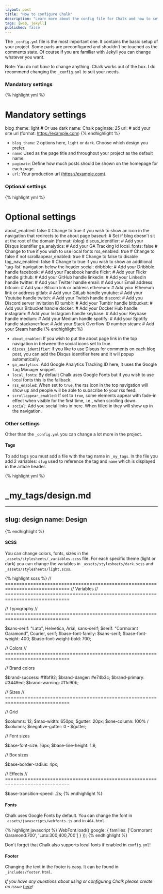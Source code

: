 ```yaml
---
layout: post
title: "How to configure Chalk"
description: "Learn more about the config file for Chalk and how to set it up properly."
tags: [web, jekyll]
published: false
---
```


The `_config.yml` file is the most important one. It contains the basic setup of your project.
Some parts are preconfigured and shouldn't be touched as the comments state.
Of course if you are familiar with Jekyll you can change whatever you want.

Note: You do not _have_ to change anything. Chalk works out of the box. I do recommend changing the `_config.yml` to suit your needs.

### Mandatory settings

{% highlight yml %}
# Mandatory settings

blog_theme: light # Or use dark
name: Chalk
paginate: 25
url: # add your site url (format: https://example.com)
{% endhighlight %}

* `blog_theme`: 2 options here, `light` or `dark`. Choose which design you prefer.
* `name`: Used as the page title and throughout your project as the default name.
* `paginate`: Define how much posts should be shown on the homepage for each page.
* `url`: Your production url (https://example.com).

### Optional settings

{% highlight yml %}
# Optional settings

about_enabled: false # Change to true if you wish to show an icon in the navigation that redirects to the about page
baseurl: # Set if blog doesn't sit at the root of the domain (format: /blog)
discus_identifier: # Add your Disqus identifier
ga_analytics: # Add your GA Tracking Id
local_fonts: false # Change to true if you wish to use local fonts
rss_enabled: true # Change to false if not
scrollappear_enabled: true # Change to false to disable
tag_nav_enabled: false # Change to true if you wish to show an additional 'tag-list' navigation below the header
social:
  dribbble: # Add your Dribbble handle
  facebook: # Add your Facebook handle
  flickr: # Add your Flickr handle
  github: # Add your GitHub handle
  linkedin: # Add your LinkedIn handle
  twitter: # Add your Twitter handle
  email: # Add your Email address
  bitcoin: # Add your Bitcoin link or address
  ethereum: # Add your Ethereum link or address
  gitlab: # Add your GitLab handle
  youtube: # Add your Youtube handle
  twitch: # Add your Twitch handle
  discord: # Add you Discord server invitation ID
  tumblr: # Add your Tumblr handle
  bitbucket: # Add your Bitbucket handle
  docker: # Add your Docker Hub handle
  instagram: # Add your Instagram handle
  keybase: # Add your Keybase handle
  medium: # Add your Medium handle
  spotify: # Add your Spotify handle
  stackoverflow: # Add your Stack Overflow ID number
  steam: # Add your Steam handle
{% endhighlight %}

* `about_enabled`: If you wish to put the about page link in the top navigation in between the social icons set to true.
* `discus_identifier`: If you like to use Disqus for comments on each blog post, you can add the Disqus identifier here and it will popup automatically.
* `ga_analytics`: Add Google Analytics Tracking ID here, it uses the Google Tag Manager snippet.
* `local_fonts`: By default Chalk uses Google Fonts but if you wish to use local fonts this is the fallback.
* `rss_enabled`: When set to `true`, the rss icon in the top navigation will show up and people will be able to subscribe to your rss feed.
* `scrollappear_enabled`: If set to `true`, some elements appear with fade-in effect when visible for the first time, i.e., when scrolling down.
* `social`: Add you social links in here. When filled in they will show up in the navigation.

### Other settings

Other than the `_config.yml` you can change a lot more in the project.

#### Tags

To add tags you must add a file with the tag name in `_my_tags`.
In the file you add 2 variables: `slug` used to reference the tag and `name` which is displayed in the article header.

{% highlight yml %}
# _my_tags/design.md
---
slug: design
name: Design
---
{% endhighlight %}

#### SCSS

You can change colors, fonts, sizes in the `_assets/stylesheets/_variables.scss` file.
For each specific theme (light or dark) you can change the variables in `_assets/stylesheets/dark.scss` and `_assets/stylesheets/light.scss`.

{% highlight scss %}
// =============================================================================
// Variables
// =============================================================================

// Typography
// =============================================================================

$sans-serif: "Lato", Helvetica, Arial, sans-serif;
$serif: "Cormorant Garamond", Courier, serif;
$base-font-family: $sans-serif;
$base-font-weight: 400;
$base-font-weight-bold: 700;

// Colors
// =============================================================================

// Brand colors

$brand-success: #1fbf92;
$brand-danger: #e74b3c;
$brand-primary: #3449ed;
$brand-warning: #f1c90b;

// Sizes
// =============================================================================

// Grid

$columns: 12;
$max-width: 650px;
$gutter: 20px;
$one-column: 100% / $columns;
$negative-gutter: 0 - $gutter;

// Font sizes

$base-font-size: 16px;
$base-line-height: 1.8;

// Box sizes

$base-border-radius: 4px;

// Effects
// =============================================================================

$base-transition-speed: .2s;
{% endhighlight %}

#### Fonts

Chalk uses Google Fonts by default. You can change the font in `_assets/javascripts/webfonts.js` and in `404.html`.

{% highlight javascript %}
WebFont.load({
  google: {
    families: ['Cormorant Garamond:700', 'Lato:300,400,700']
  }
});
{% endhighlight %}

Don't forget that Chalk also supports local fonts if enabled in `config.yml`!

#### Footer

Changing the text in the footer is easy. It can be found in `_includes/footer.html`.

_If you have any questions about using or configuring Chalk please create an issue <a href="" title="here" rel="noreferrer noopener" target="_blank">here</a>!_
